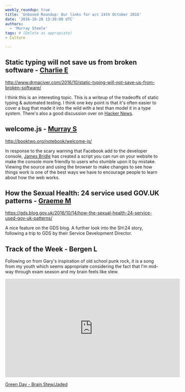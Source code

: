 ```yaml
---
weekly_roundup: true
title: 'Unboxed Roundup: Our links for w/c 24th October 2016'
date: '2016-10-28 13:30:00 UTC'
authors:
  - 'Murray Steele'
tags: # (Delete as appropiate)
- Culture

---
```


## Static typing will not save us from broken software - [Charlie E](/people#charlie-egan)

http://www.drmaciver.com/2016/10/static-typing-will-not-save-us-from-broken-software/

I think this is an interesting topic. This is a writeup of the tradeoffs of
static typing & automated testing. I think one key point is that it's often
easier to cover a bug that made it into the wild with a test than model it
in a type system. There's also a good discussion over on [Hacker
News](https://news.ycombinator.com/item?id=12774024).

## welcome.js - [Murray S](/people#murray-steele)

http://booktwo.org/notebook/welcome-js/

In response to the scary warning that Facebook add to the developer console,
[James Bridle](http://booktwo.org/) has created a script you can run on your
website to make the console more friendly to users who stumble upon it by
mistake.  Viewing the source and using the browser to make changes to see how
things work is one of the best ways we have to encourage people to learn about
how the web works.

## How the Sexual Health: 24 service used GOV.UK patterns - [Graeme M](/people#graeme-mccubbin)

https://gds.blog.gov.uk/2016/10/14/how-the-sexual-health-24-service-used-gov-uk-patterns/

A nice feature on the GDS blog. A further look into the SH:24 story, following
a trip to GDS by their Service Development Director.

## Track of the Week - Bergen L

Following on from Gary's inspiration of old school punk rock, it is a song from my youth which seems appropriate considering the fact that I'm mid-way through exam season and my brain feels like stew.

<iframe width="560" height="315" src="https://www.youtube.com/embed/UNq9gmY_Oz4" frameborder="0" allowfullscreen></iframe>

[Green Day - Brain Stew/Jaded](https://www.youtube.com/watch?v=UNq9gmY_Oz4)
